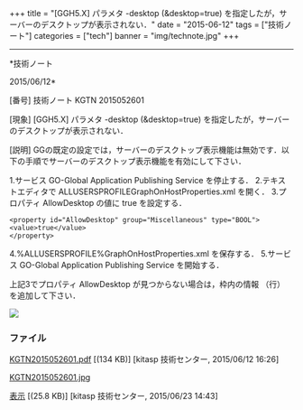 ﻿+++
title = "[GGH5.X] パラメタ -desktop (&desktop=true) を指定したが，サーバーのデスクトップが表示されない．"
date = "2015-06-12"
tags = ["技術ノート"]
categories = ["tech"]
banner = "img/technote.jpg"
+++

-----------------------------------------------------------------------------------------------------------------------------

*技術ノート

2015/06/12*


[番号]
技術ノート KGTN 2015052601

[現象]
[GGH5.X] パラメタ -desktop (&desktop=true)
を指定したが，サーバーのデスクトップが表示されない．

[説明]
GGの既定の設定では，サーバーのデスクトップ表示機能は無効です．以下の手順でサーバーのデスクトップ表示機能を有効にして下さい．

1.サービス GO-Global Application Publishing Service を停止する．
2.テキストエディタで ALLUSERSPROFILEGraphOnHostProperties.xml
を開く．
3.プロパティ AllowDesktop の値に true を設定する．

    <property id="AllowDesktop" group="Miscellaneous" type="BOOL">
    <value>true</value>
    </property>

4.%ALLUSERSPROFILE%GraphOnHostProperties.xml を保存する．
5.サービス GO-Global Application Publishing Service を開始する．

上記3でプロパティ AllowDesktop が見つからない場合は，枠内の情報 （行）
を追加して下さい．

![](http://techreport.kitasp.net/attachments/download/2086/KGTN2015052601.jpg)


### ファイル

 
 


[KGTN2015052601.pdf](http://techreport.kitasp.net/attachments/download/1911/KGTN2015052601.pdf)
 [(134 KB)] [kitasp 技術センター, 2015/06/12
16:26]

[KGTN2015052601.jpg](http://techreport.kitasp.net/attachments/download/2086/KGTN2015052601.jpg)

[表示](http://techreport.kitasp.net/attachments/2086/KGTN2015052601.jpg "表示")
 [(25.8 KB)] [kitasp 技術センター, 2015/06/23
14:43]


 


 


